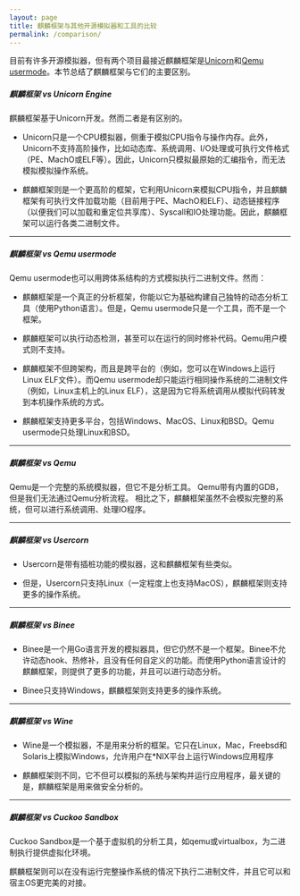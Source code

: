 ```yaml
---
layout: page
title: 麒麟框架与其他开源模拟器和工具的比较
permalink: /comparison/
---
```


目前有许多开源模拟器，但有两个项目最接近麒麟框架是[Unicorn](http://www.unicorn-engine.org)和[Qemu usermode](https://qemu.org)。本节总结了麒麟框架与它们的主要区别。

##### 麒麟框架 vs Unicorn Engine
麒麟框架基于Unicorn开发。然而二者是有区别的。

  - Unicorn只是一个CPU模拟器，侧重于模拟CPU指令与操作内存。此外，Unicorn不支持高阶操作，比如动态库、系统调用、I/O处理或可执行文件格式（PE、MachO或ELF等）。因此，Unicorn只模拟最原始的汇编指令，而无法模拟模拟操作系统。

  - 麒麟框架则是一个更高阶的框架，它利用Unicorn来模拟CPU指令，并且麒麟框架有可执行文件加载功能（目前用于PE、MachO和ELF）、动态链接程序（以便我们可以加载和重定位共享库）、Syscall和IO处理功能。因此，麒麟框架可以运行各类二进制文件。

---

##### 麒麟框架 vs Qemu usermode
Qemu usermode也可以用跨体系结构的方式模拟执行二进制文件。然而：

  - 麒麟框架是一个真正的分析框架，你能以它为基础构建自己独特的动态分析工具（使用Python语言）。但是，Qemu usermode只是一个工具，而不是一个框架。

  - 麒麟框架可以执行动态检测，甚至可以在运行的同时修补代码。Qemu用户模式则不支持。

  - 麒麟框架不但跨架构，而且是跨平台的（例如，您可以在Windows上运行Linux ELF文件）。而Qemu usermode却只能运行相同操作系统的二进制文件（例如，Linux主机上的Linux ELF），这是因为它将系统调用从模拟代码转发到本机操作系统的方式。

  - 麒麟框架支持更多平台，包括Windows、MacOS、Linux和BSD。Qemu usermode只处理Linux和BSD。

---

##### 麒麟框架 vs Qemu
Qemu是一个完整的系统模拟器，但它不是分析工具。 Qemu带有内置的GDB，但是我们无法通过Qemu分析流程。 相比之下，麒麟框架虽然不会模拟完整的系统，但可以进行系统调用、处理IO程序。

---

##### 麒麟框架 vs Usercorn
  - Usercorn是带有插桩功能的模拟器，这和麒麟框架有些类似。

  - 但是，Usercorn只支持Linux（一定程度上也支持MacOS），麒麟框架则支持更多的操作系统。

---

##### 麒麟框架 vs Binee
  - Binee是一个用Go语言开发的模拟器具，但它仍然不是一个框架。Binee不允许动态hook、热修补，且没有任何自定义的功能。而使用Python语言设计的麒麟框架，则提供了更多的功能，并且可以进行动态分析。

  - Binee只支持Windows，麒麟框架则支持更多的操作系统。
  
---

##### 麒麟框架 vs Wine
  - Wine是一个模拟器，不是用来分析的框架。它只在Linux，Mac，Freebsd和Solaris上模拟Windows，允许用户在\*NIX平台上运行Windows应用程序

  - 麒麟框架则不同，它不但可以模拟的系统与架构并运行应用程序，最关键的是，麒麟框架是用来做安全分析的。

---

##### 麒麟框架 vs Cuckoo Sandbox
Cuckoo Sandbox是一个基于虚拟机的分析工具，如qemu或virtualbox，为二进制执行提供虚拟化环境。

麒麟框架则可以在没有运行完整操作系统的情况下执行二进制文件，并且它可以和宿主OS更完美的对接。

